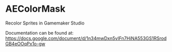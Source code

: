 # AEColorMask
Recolor Sprites in Gamemaker Studio

Documentation can be found at: https://docs.google.com/document/d/1n34mwDxn5vIFn7HiNA553GS1RSrodGB4eOOqPx1o-gw
